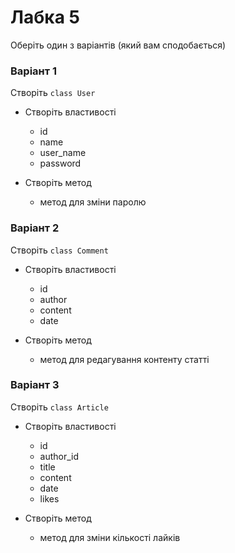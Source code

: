 # Лабка 5

Оберіть один з варіантів (який вам сподобається)


### Варіант 1
Створіть `class User`
- Створіть властивості 
  - id
  - name
  - user_name
  - password
  
- Cтворіть метод
  - метод для зміни паролю
 
### Варіант 2
Створіть `class Comment`
- Створіть властивості 
  - id
  - author
  - content
  - date 

- Cтворіть метод
  - метод для редагування контенту статті


### Варіант 3
Створіть `class Article`
- Створіть властивості 
  - id
  - author_id
  - title
  - content
  - date
  - likes
  
- Cтворіть метод
  - метод для зміни кількості лайків

